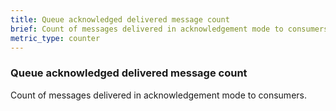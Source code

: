 ```yaml
---
title: Queue acknowledged delivered message count
brief: Count of messages delivered in acknowledgement mode to consumers.
metric_type: counter
---
```

### Queue acknowledged delivered message count

Count of messages delivered in acknowledgement mode to consumers.
